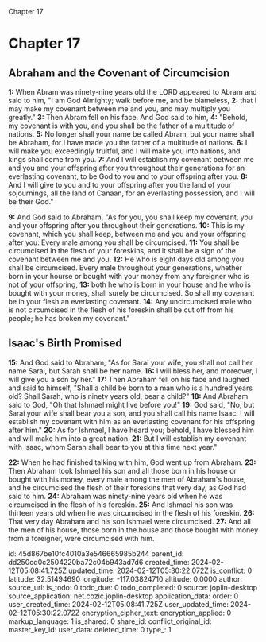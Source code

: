 Chapter 17

# Chapter 17

## Abraham and the Covenant of Circumcision

**1:** When Abram was ninety-nine years old the LORD appeared to Abram and said to him, "I am God Almighty; walk before me, and be blameless,
**2:** that I may make my covenant between me and you, and may multiply you greatly."
**3:** Then Abram fell on his face. And God said to him,
**4:** "Behold, my covenant is with you, and you shall be the father of a multitude of nations.
**5:** No longer shall your name be called Abram, but your name shall be Abraham, for I have made you the father of a multitude of nations.
**6:** I will make you exceedingly fruitful, and I will make you into nations, and kings shall come from you.
**7:** And I will establish my covenant between me and you and your offspring after you throughout their generations for an everlasting covenant, to be God to you and to your offspring after you.
**8:** And I will give to you and to your offspring after you the land of your sojournings, all the land of Canaan, for an everlasting possession, and I will be their God."

**9:** And God said to Abraham, "As for you, you shall keep my covenant, you and your offspring after you throughout their generations.
**10:** This is my covenant, which you shall keep, between me and you and your offspring after you: Every male among you shall be circumcised.
**11:** You shall be circumcised in the flesh of your foreskins, and it shall be a sign of the covenant between me and you.
**12:** He who is eight days old among you shall be circumcised. Every male throughout your generations, whether born in your hourse or bought with your money from any foreigner who is not of your offspring,
**13:** both he who is born in your house and he who is bought with your money, shall surely be circumcised. So shall my covenant be in your flesh an everlasting covenant.
**14:** Any uncircumcised male who is not circumcised in the flesh of his foreskin shall be cut off from his people; he has broken my covenant."

## Isaac's Birth Promised

**15:** And God said to Abraham, "As for Sarai your wife, you shall not call her name Sarai, but Sarah shall be her name.
**16:** I will bless her, and moreover, I will give you a son by her."
**17:** Then Abraham fell on his face and laughed and said to himself, "Shall a child be born to a man who is a hundred years old? Shall Sarah, who is ninety years old, bear a child?"
**18:** And Abraham said to God, "Oh that Ishmael might live before you!"
**19:** God said, "No, but Sarai your wife shall bear you a son, and you shall call his name Isaac. I will establish my covenant with him as an everlasting covenant for his offspring after him."
**20:** As for Ishmael, I have heard you; behold, I have blessed him and will make him into a great nation.
**21:** But I will establish my covenant with Isaac, whom Sarah shall bear to you at this time next year."

**22:** When he had finished talking with him, God went up from Abraham.
**23:** Then Abraham took Ishmael his son and all those born in his house or bought with his money, every male among the men of Abraham's house, and he circumcised the flesh of their foreskins that very day, as God had said to him.
**24:** Abraham was ninety-nine years old when he was circumcised in the flesh of his foreskin.
**25:** And Ishmael his son was thirteen years old when he was circumcised in the flesh of his foreskin.
**26:** That very day Abraham and his son Ishmael were circumcised.
**27:** And all the men of his house, those born in the house and those bought with money from a foreigner, were circumcised with him.


id: 45d867be10fc4010a3e546665985b244
parent_id: dd250cd0c2504220ba72c04b943ad7d6
created_time: 2024-02-12T05:08:41.725Z
updated_time: 2024-02-12T05:30:22.072Z
is_conflict: 0
latitude: 32.51494690
longitude: -117.03824710
altitude: 0.0000
author: 
source_url: 
is_todo: 0
todo_due: 0
todo_completed: 0
source: joplin-desktop
source_application: net.cozic.joplin-desktop
application_data: 
order: 0
user_created_time: 2024-02-12T05:08:41.725Z
user_updated_time: 2024-02-12T05:30:22.072Z
encryption_cipher_text: 
encryption_applied: 0
markup_language: 1
is_shared: 0
share_id: 
conflict_original_id: 
master_key_id: 
user_data: 
deleted_time: 0
type_: 1